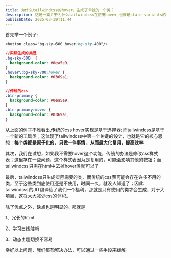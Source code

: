 ```yaml
---
title: 为什么tailwindcss的hover，生成了单独的一个类？
description: 这是一篇关于为什么tailwindcss在使用hover,也就是state variants的时候单独生成了一个hover的类
publishDate: 2025-03-19T11:44
---
```

首先举一个例子:

```css
<button class="bg-sky-600 hover:bg-sky-400"/>

//实际生成的类是
.bg-sky-500  {
  background-color: #0ea5e9;
}
.hover\:bg-sky-700:hover {
  background-color: #0369a1;
}

//传统的css
.btn-primary {
  background-color: #0ea5e9;
}
.btn-primary:hover {
  background-color: #0369a1;
}
```

从上面的例子不难看出,传统的css hover实现是基于选择器; 而tailwindcss是基于一个新的工具类；这体现了tailwindcss中第一个关键的设计，也就是它的核心思想：**每个类都是原子化的，只做一件事情，从而最大化复用，提高效率**

其次，我们在试想，如果我不需要hover这个功能，传统的办法是修改css样式表；这里存在一些问题，这个样式表因为是复用的，可能会影响其他的按钮；而tailwindcss只需在html中去掉hover类就可以了

最后，tailwindcss只生成实际需要的类，而传统的css表可能会存在许多不用的类，至于这些类到底使用还是不使用，时间一久，就没人知道了；因此tailwindcss的JIT编译给了我们一个福利，那就是只有使用的类才会生成，对于大项目，这将大大减少css的体积。

除了优点之外，缺点也是明显的。那就是

1、冗长的html

2、学习曲线陡峭

3、动态主题切换不容易

幸好以上问题，我们都有解决办法，可以通过一些手段来缓解。
